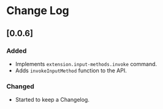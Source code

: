 # Change Log

## [0.0.6]

### Added

- Implements `extension.input-methods.invoke` command.
- Adds `invokeInputMethod` function to the API.

### Changed

- Started to keep a Changelog.

